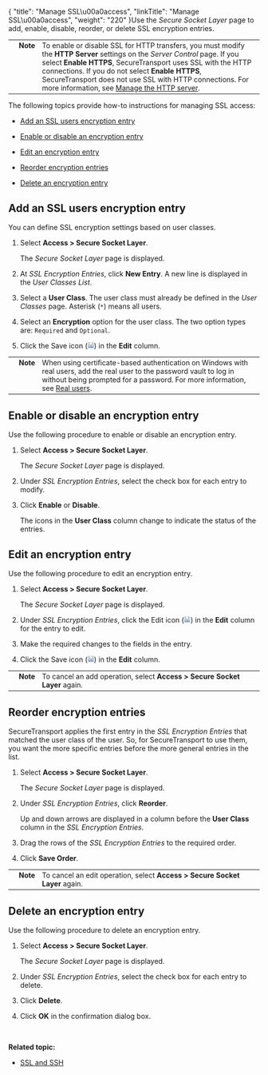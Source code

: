 {
    "title": "Manage SSL\u00a0access",
    "linkTitle": "Manage SSL\u00a0access",
    "weight": "220"
}Use the *Secure Socket Layer* page to add, enable, disable, reorder, or delete SSL encryption entries.



<table cellpadding="0" cellspacing="0">
   <col/>
   <col/>
   <col/>
      <tr>
         <td valign="top">         </td>
         <td valign="top"><span><b>Note</b></span>
         </td>
         <td data-mc-autonum="&lt;b&gt;Note&lt;/b&gt;" valign="top">To enable or disable SSL for HTTP transfers, you must modify the <strong>HTTP Server</strong> settings on the <em>Server Control</em> page. If you select <strong>Enable HTTPS</strong>, <span>SecureTransport</span> uses SSL with the HTTP connections. If you do not select <strong>Enable HTTPS</strong>, <span>SecureTransport</span> does not use SSL with HTTP connections. For more information, see <a href="t_st_httpserver.htm#top">Manage the HTTP server</a>.         </td>
      </tr>
</table>



The following topics provide how-to instructions for managing SSL access:



-   [Add an SSL users encryption entry](#add)

-   [Enable or disable an encryption entry](#enable_encrypt)

-   [Edit an encryption entry](#edit)

-   [Reorder encryption entries](#reorder)

-   [Delete an encryption entry](#delete)



## <span id="Add"></span>Add an SSL users encryption entry



You can define SSL encryption settings based on user classes.



1.  Select **Access > Secure Socket Layer**.  

    The *Secure Socket Layer* page is displayed.

2.  At *SSL Encryption Entries*, click **New Entry**. A new line is displayed in the *User Classes List*.

3.  Select a **User Class**. The user class must already be defined in the *User Classes* page. Asterisk (`*`) means all users.

4.  Select an **Encryption** option for the user class. The two option types are: `Required` and `Optional`.

5.  Click the Save icon (![Save](SaveIcon_13x13.png)) in the **Edit** column.



<table cellpadding="0" cellspacing="0">
   <col/>
   <col/>
   <col/>
      <tr>
         <td valign="top">         </td>
         <td valign="top"><span><b>Note</b></span>
         </td>
         <td data-mc-autonum="&lt;b&gt;Note&lt;/b&gt;" valign="top">When using certificate-based authentication on Windows with real users, add the real user to the password vault to log in without being prompted for a password. For more information, see <a href="../../../c_st_advancedaccountadministration/c_st_systemusers/c_st_real_users">Real users</a>.         </td>
      </tr>
</table>



## <span id="Enable_encrypt"></span>Enable or disable an encryption entry



Use the following procedure to enable or disable an encryption entry.



1.  Select **Access > Secure Socket Layer**.  

    The *Secure Socket Layer* page is displayed.

2.  Under *SSL Encryption Entries*, select the check box for each entry to modify.

3.  Click **Enable** or **Disable**.  

    The icons in the **User Class** column change to indicate the status of the entries.



## <span id="Edit"></span>Edit an encryption entry



Use the following procedure to edit an encryption entry.



1.  Select **Access > Secure Socket Layer**.  

    The *Secure Socket Layer* page is displayed.

2.  Under *SSL Encryption Entries*, click the Edit icon (![Edit](SaveIcon_13x13.png)) in the **Edit** column for the entry to edit.

3.  Make the required changes to the fields in the entry.

4.  Click the Save icon (![Save](SaveIcon_13x13.png)) in the **Edit** column.



<table cellpadding="0" cellspacing="0">
   <col/>
   <col/>
   <col/>
      <tr>
         <td valign="top">         </td>
         <td valign="top"><span><b>Note</b></span>
         </td>
         <td data-mc-autonum="&lt;b&gt;Note&lt;/b&gt;" valign="top">To cancel an add operation, select <strong>Access &gt; Secure Socket Layer</strong> again.         </td>
      </tr>
</table>



## <span id="Reorder"></span>Reorder encryption entries



SecureTransport applies the first entry in the *SSL Encryption Entries* that matched the user class of the user. So, for SecureTransport to use them, you want the more specific entries before the more general entries in the list.



1.  Select **Access > Secure Socket Layer**.  

    The *Secure Socket Layer* page is displayed.

2.  Under *SSL Encryption Entries*, click **Reorder**.  

    Up and down arrows are displayed in a column before the **User Class** column in the *SSL Encryption Entries*.

3.  Drag the rows of the *SSL Encryption Entries* to the required order.

4.  Click **Save Order**.



<table cellpadding="0" cellspacing="0">
   <col/>
   <col/>
   <col/>
      <tr>
         <td valign="top">         </td>
         <td valign="top"><span><b>Note</b></span>
         </td>
         <td data-mc-autonum="&lt;b&gt;Note&lt;/b&gt;" valign="top">To cancel an edit operation, select <strong>Access &gt; Secure Socket Layer</strong> again.         </td>
      </tr>
</table>



## <span id="Delete"></span>Delete an encryption entry



Use the following procedure to delete an encryption entry.



1.  Select **Access > Secure Socket Layer**.  

    The *Secure Socket Layer* page is displayed.

2.  Under *SSL Encryption Entries*, select the check box for each entry to delete.

3.  Click **Delete**.

4.  Click **OK** in the confirmation dialog box.



 



**Related topic:**



-   [SSL and SSH](../c_st_ssl_ssh_new)

